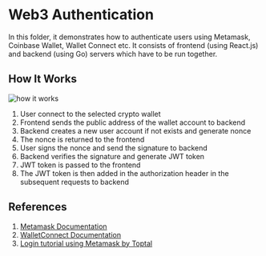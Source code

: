 # Web3 Authentication

In this folder, it demonstrates how to authenticate users using Metamask, Coinbase Wallet, Wallet Connect etc. It consists of frontend (using React.js) and backend (using Go) servers which have to be run together.

## How It Works

![how it works](https://user-images.githubusercontent.com/49806519/162005890-06b79353-d2de-416c-8148-8dc3e753a276.jpg)

1. User connect to the selected crypto wallet
2. Frontend sends the public address of the wallet account to backend
3. Backend creates a new user account if not exists and generate nonce
4. The nonce is returned to the frontend
5. User signs the nonce and send the signature to backend
6. Backend verifies the signature and generate JWT token
7. JWT token is passed to the frontend
8. The JWT token is then added in the authorization header in the subsequent requests to backend

## References

1. [Metamask Documentation](https://docs.metamask.io/guide/#why-metamask)
2. [WalletConnect Documentation](https://docs.walletconnect.com/)
3. [Login tutorial using Metamask by Toptal](https://www.toptal.com/ethereum/one-click-login-flows-a-metamask-tutorial)
